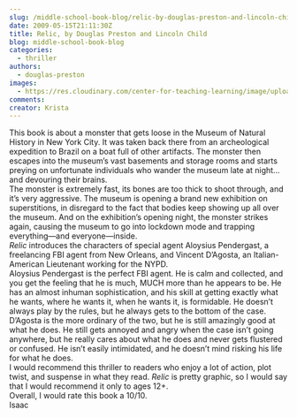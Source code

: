 ```yaml
---
slug: /middle-school-book-blog/relic-by-douglas-preston-and-lincoln-child
date: 2009-05-15T21:11:30Z
title: Relic, by Douglas Preston and Lincoln Child
blog: middle-school-book-blog
categories:
  - thriller
authors:
  - douglas-preston
images:
  - https://res.cloudinary.com/center-for-teaching-learning/image/upload/v1659700423/betterrelic1.jpg.jpg
comments:
creator: Krista
---
```


 This book is about a monster that gets loose in the Museum of Natural History in New York City. It was taken back there from an archeological expedition to Brazil on a boat full of other artifacts. The monster then escapes into the museum’s vast basements and storage rooms and starts preying on unfortunate individuals who wander the museum late at night…and devouring their brains.<br />The monster is extremely fast, its bones are too thick to shoot through, and it’s very aggressive. The museum is opening a brand new exhibition on superstitions, in disregard to the fact that bodies keep showing up all over the museum. And on the exhibition’s opening night, the monster strikes again, causing the museum to go into lockdown mode and trapping everything—and everyone—inside.<br /><em>Relic</em> introduces the characters of special agent Aloysius Pendergast, a freelancing FBI agent from New Orleans, and Vincent D’Agosta, an Italian-American Lieutenant working for the NYPD.<br />Aloysius Pendergast is the perfect FBI agent. He is calm and collected, and you get the feeling that he is much, MUCH more than he appears to be. He has an almost inhuman sophistication, and his skill at getting exactly what he wants, where he wants it, when he wants it, is formidable. He doesn’t always play by the rules, but he always gets to the bottom of the case.<br />D’Agosta is the more ordinary of the two, but he is still amazingly good at what he does. He still gets annoyed and angry when the case isn’t going anywhere, but he really cares about what he does and never gets flustered or confused. He isn’t easily intimidated, and he doesn’t mind risking his life for what he does.<br />I would recommend this thriller to readers who enjoy a lot of action, plot twist, and suspense in what they read. <em>Relic</em> is pretty graphic, so I would say that I would recommend it only to ages 12+.<br />Overall, I would rate this book a 10/10.<br />Isaac<br />
